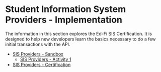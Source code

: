 # Student Information System Providers - Implementation

The information in this section explores the Ed-Fi SIS Certification. It is designed to help new developers learn the basics necessary to do a few initial transactions with the API.

* [SIS Providers - Sandbox](./sis-providers-sandbox/readme.md)
  * [SIS Providers - Activity 1](./sis-providers-sandbox/sis-providers-activity-1.md)
* [SIS Providers - Certification](./sis-providers-certification.md)
